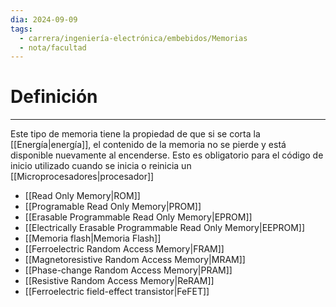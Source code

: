 ```yaml
---
dia: 2024-09-09
tags:
  - carrera/ingeniería-electrónica/embebidos/Memorias
  - nota/facultad
---
```

# Definición
---
Este tipo de memoria tiene la propiedad de que si se corta la [[Energía|energía]], el contenido de la memoria no se pierde y está disponible nuevamente al encenderse. Esto es obligatorio para el código de inicio utilizado cuando se inicia o reinicia un [[Microprocesadores|procesador]]
* [[Read Only Memory|ROM]]
* [[Programable Read Only Memory|PROM]]
* [[Erasable Programmable Read Only Memory|EPROM]]
* [[Electrically Erasable Programmable Read Only Memory|EEPROM]]
* [[Memoria flash|Memoria Flash]]
* [[Ferroelectric Random Access Memory|FRAM]]
* [[Magnetoresistive Random Access Memory|MRAM]]
* [[Phase-change Random Access Memory|PRAM]]
* [[Resistive Random Access Memory|ReRAM]]
* [[Ferroelectric field-effect transistor|FeFET]]